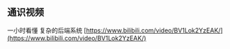 ## 通识视频
一小时看懂 复杂的后端系统 [https://www.bilibili.com/video/BV1Lok2YzEAK/](https://www.bilibili.com/video/BV1Lok2YzEAK/)
